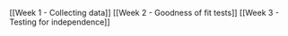 [[Week 1 - Collecting data]]
[[Week 2 -  Goodness of fit tests]]
[[Week 3 - Testing for independence]]

